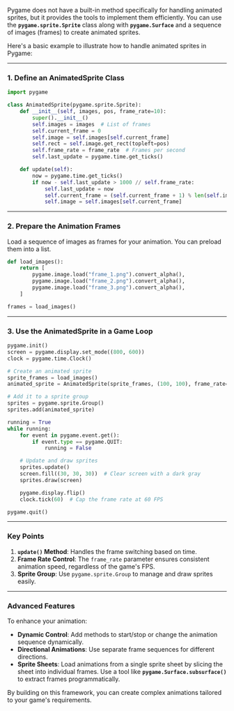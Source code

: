 Pygame does not have a built-in method specifically for handling animated sprites, but it provides the tools to implement them efficiently. You can use the **`pygame.sprite.Sprite`** class along with **`pygame.Surface`** and a sequence of images (frames) to create animated sprites.

Here's a basic example to illustrate how to handle animated sprites in Pygame:

---

### **1. Define an AnimatedSprite Class**

```python
import pygame

class AnimatedSprite(pygame.sprite.Sprite):
    def __init__(self, images, pos, frame_rate=10):
        super().__init__()
        self.images = images  # List of frames
        self.current_frame = 0
        self.image = self.images[self.current_frame]
        self.rect = self.image.get_rect(topleft=pos)
        self.frame_rate = frame_rate  # Frames per second
        self.last_update = pygame.time.get_ticks()

    def update(self):
        now = pygame.time.get_ticks()
        if now - self.last_update > 1000 // self.frame_rate:
            self.last_update = now
            self.current_frame = (self.current_frame + 1) % len(self.images)
            self.image = self.images[self.current_frame]
```

---

### **2. Prepare the Animation Frames**
Load a sequence of images as frames for your animation. You can preload them into a list.

```python
def load_images():
    return [
        pygame.image.load("frame_1.png").convert_alpha(),
        pygame.image.load("frame_2.png").convert_alpha(),
        pygame.image.load("frame_3.png").convert_alpha(),
    ]

frames = load_images()
```

---

### **3. Use the AnimatedSprite in a Game Loop**

```python
pygame.init()
screen = pygame.display.set_mode((800, 600))
clock = pygame.time.Clock()

# Create an animated sprite
sprite_frames = load_images()
animated_sprite = AnimatedSprite(sprite_frames, (100, 100), frame_rate=10)

# Add it to a sprite group
sprites = pygame.sprite.Group()
sprites.add(animated_sprite)

running = True
while running:
    for event in pygame.event.get():
        if event.type == pygame.QUIT:
            running = False

    # Update and draw sprites
    sprites.update()
    screen.fill((30, 30, 30))  # Clear screen with a dark gray
    sprites.draw(screen)

    pygame.display.flip()
    clock.tick(60)  # Cap the frame rate at 60 FPS

pygame.quit()
```

---

### Key Points
1. **`update()` Method**: Handles the frame switching based on time.
2. **Frame Rate Control**: The `frame_rate` parameter ensures consistent animation speed, regardless of the game's FPS.
3. **Sprite Group**: Use `pygame.sprite.Group` to manage and draw sprites easily.

---

### Advanced Features
To enhance your animation:
- **Dynamic Control**: Add methods to start/stop or change the animation sequence dynamically.
- **Directional Animations**: Use separate frame sequences for different directions.
- **Sprite Sheets**: Load animations from a single sprite sheet by slicing the sheet into individual frames. Use a tool like **`pygame.Surface.subsurface()`** to extract frames programmatically.

By building on this framework, you can create complex animations tailored to your game's requirements.